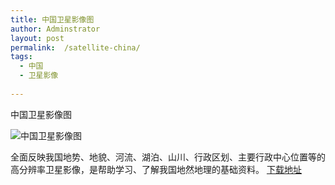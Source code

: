```yaml
---
title: 中国卫星影像图
author: Adminstrator
layout: post
permalink:  /satellite-china/
tags:
  - 中国
  - 卫星影像
  
---
```



中国卫星影像图


![中国卫星影像图](http://ww1.sinaimg.cn/large/6ff04438tw1ecclnbp0amj20gy0e9tam.jpg)


全面反映我国地势、地貌、河流、湖泊、山川、行政区划、主要行政中心位置等的高分辨率卫星影像，是帮助学习、了解我国地然地理的基础资料。
[下载地址](http://sns.ngac.cn/archive/detail/163220)
